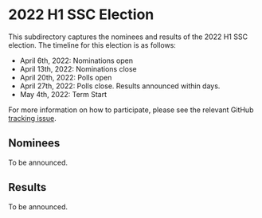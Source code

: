 # 2022 H1 SSC Election
This subdirectory captures the nominees and results of the 2022 H1 SSC election. The timeline for this election is as follows:
* April 6th, 2022: Nominations open
* April 13th, 2022: Nominations close
* April 20th, 2022: Polls open
* April 27th, 2022: Polls close. Results announced within days.
* May 4th, 2022: Term Start

For more information on how to participate, please see the relevant GitHub [tracking issue](https://github.com/spiffe/spiffe/issues/216).

## Nominees
To be announced.

## Results
To be announced.
